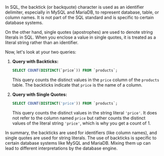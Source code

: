 In SQL, the backtick (or backquote) character is used as an identifier delimiter, especially in MySQL and MariaDB, to represent database, table, or column names. It is not part of the SQL standard and is specific to certain database systems.

On the other hand, single quotes (apostrophes) are used to denote string literals in SQL. When you enclose a value in single quotes, it is treated as a literal string rather than an identifier.

Now, let's look at your two queries:

1. **Query with Backticks:**
   ```sql
   SELECT COUNT(DISTINCT(`price`)) FROM `products`;
   ```
   This query counts the distinct values in the `price` column of the `products` table. The backticks indicate that `price` is the name of a column.

2. **Query with Single Quotes:**
   ```sql
   SELECT COUNT(DISTINCT('price')) FROM `products`;
   ```
   This query counts the distinct values in the string literal `'price'`. It does not refer to the column named `price` but rather counts the distinct values of the literal string `'price'`, which is why you get a count of 1.

In summary, the backticks are used for identifiers (like column names), and single quotes are used for string literals. The use of backticks is specific to certain database systems like MySQL and MariaDB. Mixing them up can lead to different interpretations by the database engine.